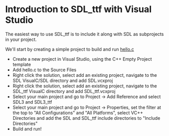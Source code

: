 
# Introduction to SDL_ttf with Visual Studio

The easiest way to use SDL_ttf is to include it along with SDL as subprojects in your project.

We'll start by creating a simple project to build and run [hello.c](hello.c)

- Create a new project in Visual Studio, using the C++ Empty Project template
- Add hello.c to the Source Files
- Right click the solution, select add an existing project, navigate to the SDL VisualC/SDL directory and add SDL.vcxproj
- Right click the solution, select add an existing project, navigate to the SDL_ttf VisualC directory and add SDL_ttf.vcxproj
- Select your main project and go to Project -> Add Reference and select SDL3 and SDL3_ttf
- Select your main project and go to Project -> Properties, set the filter at the top to "All Configurations" and "All Platforms", select VC++ Directories and add the SDL and SDL_ttf include directories to "Include Directories"
- Build and run!

